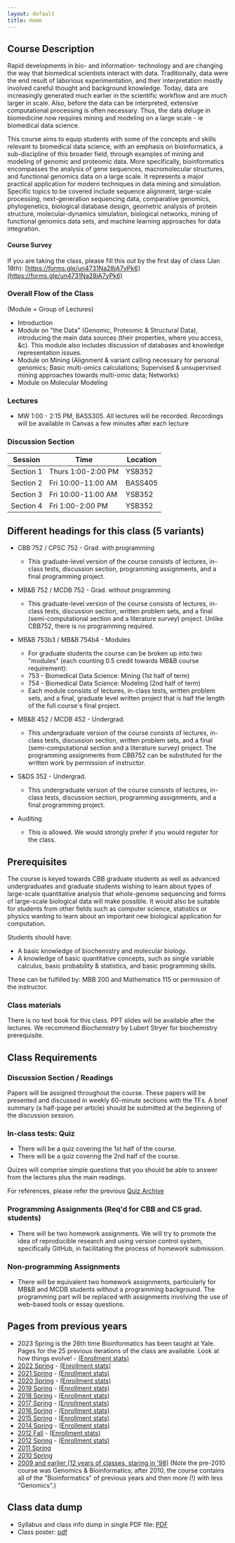 ```yaml
---
layout: default
title: Home
---
```


## Course Description

Rapid developments in bio- and information- technology and are changing the way that biomedical scientists interact with data. Traditionally, data were the end result of laborious experimentation, and their interpretation mostly involved careful thought and background knowledge. Today, data are increasingly generated much earlier in the scientific workflow and are much larger in scale. Also, before the data can be interpreted, extensive computational processing is often necessary. Thus, the data deluge in biomedicine now requires mining and modeling on a large scale - ie biomedical data science.

This course aims to equip students with some of the concepts and skills relevant to biomedical data science, with an emphasis on bioinformatics, a sub-discipline of this broader field, through examples of mining and modeling of genomic and proteomic data. More specifically, bioinformatics encompasses the analysis of gene sequences, macromolecular structures, and functional genomics data on a large scale. It represents a major practical application for modern techniques in data mining and simulation. Specific topics to be covered include sequence alignment, large-scale processing, next-generation sequencing data, comparative genomics, phylogenetics, biological database design, geometric analysis of protein structure, molecular-dynamics simulation, biological networks, mining of functional genomics data sets, and machine learning approaches for data integration.

#### Course Survey

If you are taking the class, please fill this out by the first day of class (Jan 18th):
[https://forms.gle/un4731Na28jA7yPk6](https://forms.gle/un4731Na28jA7yPk6)

### Overall Flow of the Class

(Module = Group of Lectures)

- Introduction
- Module on "the Data" (Genomic, Proteomic & Structural Data), introducing the main data sources (their properties, where you access, &c). This module also includes discussion of databases and knowledge representation issues.
- Module on Mining (Alignment & variant calling necessary for personal genomics; Basic multi-omics calculations; Supervised & unsupervised mining approaches towards multi-omic data; Networks)
- Module on Molecular Modeling

### Lectures

- MW 1:00 - 2:15 PM, BASS305. All lectures will be recorded. Recordings will be available in Canvas a few minutes after each lecture


### Discussion Section

| Session | Time | Location | 
| --- | --- | --- | 
| Section 1 | Thurs 1:00-2:00 PM | YSB352 |
| Section 2 | Fri 10:00-11:00 AM  | BASS405 | 
| Section 3 | Fri 10:00-11:00 AM | YSB352 | 
| Section 4 | Fri 1:00-2:00 PM  | YSB352 |



## Different headings for this class (5 variants)

- CBB 752 / CPSC 752 - Grad. with programming
  - This graduate-level version of the course consists of lectures, in-class tests, discussion section, programming assignments, and a final programming project.

- MB&B 752 / MCDB 752 - Grad. without programming
  - This graduate-level version of the course consists of lectures, in-class tests,
 discussion section, written problem sets, and a final (semi-computational section and a literature survey) project. Unlike CBB752, there is no programming required.

- MB&B 753b3 / MB&B 754b4 - Modules
  - For graduate students the course can be broken up into two "modules" (each counting 0.5 credit towards MB&B course requirement):
  - 753 - Biomedical Data Science: Mining (1st half of term)
  - 754 - Biomedical Data Science: Modeling (2nd half of term)
  - Each module consists of lectures, in-class tests, written problem sets, and a final, graduate level written project that is half the length of the full course's final project.

- MB&B 452 / MCDB 452 - Undergrad.
  - This undergraduate version of the course consists of lectures, in-class tests, discussion section, written problem sets, and a final (semi-computational section and a literature survey) project. The programming assignments from CBB752 can be substituted for the written work by permission of instructor.

- S&DS 352 - Undergrad.
  - This undergraduate version of the course consists of lectures, in-class tests, discussion section, programming assignments, and a final programming project.

- Auditing
  - This is allowed. We would strongly prefer if you would register for the class.

## Prerequisites

The course is keyed towards CBB graduate students as well as advanced undergraduates and graduate students wishing to learn about types of large-scale quantitative analysis that whole-genome sequencing and forms of large-scale biological data will make possible. It would also be suitable for students from other fields such as computer science, statistics or physics wanting to learn about an important new biological application for computation.

Students should have:
- A basic knowledge of biochemistry and molecular biology.
- A knowledge of basic quantitative concepts, such as single variable calculus, basic probability & statistics, and basic programming skills.

These can be fulfilled by: MBB 200 and Mathematics 115 or permission of the instructor.

### Class materials

There is no text book for this class. PPT slides will be available after the lectures.
We recommend *Biochemistry* by Lubert Stryer for biochemistry prerequisite.

## Class Requirements

### Discussion Section / Readings
Papers will be assigned throughout the course. These papers will be presented and discussed in weekly 60-minute sections with the TFs. A brief summary (a half-page per article) should be submitted at the beginning of the discussion session.

### In-class tests: Quiz
- There will be a quiz covering the 1st half of the course.
- There will be a quiz covering the 2nd half of the course.

Quizes will comprise simple questions that you should be able to answer from the lectures plus the main readings.

For references, please refer the previous [Quiz Archive](/quiz)

### Programming Assignments (Req'd for CBB and CS grad. students)
- There will be two homework assignments. We will try to promote the idea of reproducible research and using version control system, specifically GitHub, in facilitating the process of homework submission.

### Non-programming Assignments
- There will be equivalent two homework assignments, particularly for MB&B and MCDB students without a programming background. The programming part will be replaced with assignments involving the use of web-based tools or essay questions.

## Pages from previous years
- 2023 Spring is the 26th time Bioinformatics has been taught at Yale. Pages for the 25 previous iterations of the class are available. Look at how things evolve! - [(Enrollment stats)](https://ivy.yale.edu/course-stats/course/courseDetail?termCode=202301&courseNumber=752&subjectCode=CB%26B&numDays=7)
- [2022 Spring](http://cbb752b22.gersteinlab.org) - [(Enrollment stats)](https://ivy.yale.edu/course-stats/course/courseDetail?termCode=202201&courseNumber=752&subjectCode=CB%26B&numDays=7)
- [2021 Spring](http://cbb752b21.gersteinlab.org) - [(Enrollment stats)](https://ivy.yale.edu/course-stats/course/ocsCourseDetail?termCode=202101&courseNumbers=CB%26B+752%2FCPSC+752%2FMB%26B+452%2FMB%26B+752%2FMB%26B+753%2FMB%26B+754%2FMCDB+452%2FMCDB+752%2FS%26DS+352&subjectCode=CB%26B)
- [2020 Spring](http://cbb752b20.gersteinlab.org) - [(Enrollment stats)](https://ivy.yale.edu/course-stats/course/ocsCourseDetail?termCode=202001&courseNumbers=CB%26B+752%2FCPSC+752%2FMB%26B+452%2FMB%26B+752%2FMB%26B+753%2FMB%26B+754%2FMCDB+452%2FMCDB+752%2FS%26DS+352&subjectCode=CB%26B)
- [2019 Spring](http://cbb752b19.gersteinlab.org) - [(Enrollment stats)](https://ivy.yale.edu/course-stats/course/ocsCourseDetail?termCode=201901&courseNumbers=CB%26B+752%2FCPSC+752%2FMB%26B+452%2FMB%26B+752%2FMB%26B+753%2FMB%26B+754%2FMCDB+452%2FMCDB+752&subjectCode=CB%26B)
- [2018 Spring](http://cbb752b18.gersteinlab.org) - [(Enrollment stats)](https://ivy.yale.edu/course-stats/course/ocsCourseDetail?termCode=201801&courseNumbers=CB%26B+752%2FCPSC+752%2FMB%26B+452%2FMB%26B+752%2FMB%26B+753%2FMB%26B+754%2FMCDB+452%2FMCDB+752%2FS%26DS+352&subjectCode=CB%26B)
- [2017 Spring](http://cbb752b17.gersteinlab.org) - [(Enrollment stats)](https://ivy.yale.edu/course-stats/course/ocsCourseDetail?termCode=201701&courseNumbers=CB%26B+752%2FCPSC+752%2FMB%26B+452%2FMB%26B+752%2FMB%26B+753%2FMB%26B+754%2FMCDB+452%2FMCDB+752&subjectCode=CB%26B)
- [2016 Spring](http://cbb752b16.gersteinlab.org) - [(Enrollment stats)](https://ivy.yale.edu/course-stats/course/ocsCourseDetail?termCode=201601&courseNumbers=CB%26B+752%2FCPSC+752%2FMB%26B+452%2FMB%26B+752%2FMB%26B+753%2FMB%26B+754%2FMCDB+452%2FMCDB+752&subjectCode=CB%26B)
- [2015 Spring](http://cbb752b15.gersteinlab.org) - [(Enrollment stats)](https://ivy.yale.edu/course-stats/course/ocsCourseDetail?termCode=201501&courseNumbers=CB%26B+752%2FCPSC+752%2FMB%26B+452%2FMB%26B+752%2FMCDB+452%2FMCDB+752&subjectCode=CB%26B)
- [2014 Spring](http://info.gersteinlab.org/Cbb752b14) - [(Enrollment stats)](https://ivy.yale.edu/course-stats/course/ocsCourseDetail?termCode=201401&courseNumbers=CB%26B+752%2FCPSC+752%2FMB%26B+452%2FMB%26B+752%2FMCDB+452%2FMCDB+752&subjectCode=CB%26B)
- [2012 Fall](http://info.gersteinlab.org/Cbb752a12) - [(Enrollment stats)](https://ivy.yale.edu/course-stats/course/ocsCourseDetail?termCode=201203&courseNumbers=CB%26B+752%2FCPSC+752%2FMB%26B+452%2FMB%26B+752%2FMB%26B+753%2FMB%26B+754%2FMCDB+452%2FMCDB+752&subjectCode=CB%26B)
- [2012 Spring](http://info.gersteinlab.org/Cbb752b12) - [(Enrollment stats)](https://ivy.yale.edu/course-stats/course/ocsCourseDetail?termCode=201201&courseNumbers=CB%26B+752%2FCPSC+752%2FMB%26B+452%2FMB%26B+752%2FMB%26B+753%2FMB%26B+754%2FMCDB+452%2FMCDB+752&subjectCode=CB%26B)
- [2011 Spring](http://info.gersteinlab.org/Cbb752b11)
- [2010 Spring](http://www.gersteinlab.org/courses/452/10-spring/)
- [2009 and earlier (12 years of classes, staring in '98)](http://www.gersteinlab.org/courses/452/10-spring/previous.html) (Note the pre-2010 course was Genomics & Bioinformatics; after 2010, the course contains all of the "Bioinformatics" of previous years and then more (!) with less "Genomics".)


## Class data dump
- Syllabus and class info dump in single PDF file: [PDF](http://files2.gersteinlab.org/public-docs/2022/10.26/cbb752b23_syllabus.pdf)
- Class poster: [pdf](http://files2.gersteinlab.org/public-docs/2022/10.26/cbb752b23_poster_A4.pdf)
